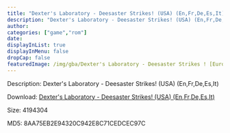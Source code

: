 ```yaml
---
title: "Dexter's Laboratory - Deesaster Strikes! (USA) (En,Fr,De,Es,It)"
description: "Dexter's Laboratory - Deesaster Strikes! (USA) (En,Fr,De,Es,It)"
author: 
categories: ["game","rom"]
date: 
displayInList: true
displayInMenu: false
dropCap: false
featuredImage: /img/gba/Dexter's Laboratory - Deesaster Strikes ! [Europe].jpg
---
```


Description: Dexter's Laboratory - Deesaster Strikes! (USA) (En,Fr,De,Es,It)

Download: <a style="text-decoration:underline;" href="https://mega.nz/#!aWIGwYZA!cdkZcb6ZeVQI4Zn9xiQz16XeEf005Zf-QMBYT7VlRVk" target = "_blank" rel = "nofollow" > Dexter's Laboratory - Deesaster Strikes! (USA) (En,Fr,De,Es,It)</a>

Size: 4194304

MD5: 8AA75EB2E94320C942E8C71CEDCEC97C

